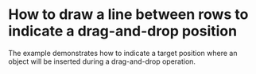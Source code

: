 # How to draw a line between rows to indicate a drag-and-drop position


<p>The example demonstrates how to indicate a target position where an object will be inserted during a drag-and-drop operation.</p>

<br/>



